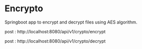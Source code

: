 # Encrypto

Springboot app to encrypt and decrypt files using AES algorithm.

post : http://localhost:8080/api/v1/crypto/encrypt

post : http://localhost:8080/api/v1/crypto/decrypt
